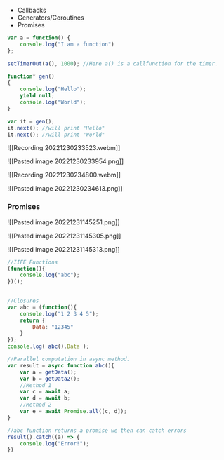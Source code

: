 
- Callbacks
- Generators/Coroutines
- Promises

```javascript
var a = function() {
	console.log("I am a function")
};

setTimerOut(a(), 1000); //Here a() is a callfunction for the timer.

```

```javascript
function* gen()
{
	console.log("Hello");
	yield null;
	console.log("World");
}

var it = gen();
it.next(); //will print "Hello"
it.next(); //will print "World"
```

![[Recording 20221230233523.webm]]

![[Pasted image 20221230233954.png]]

![[Recording 20221230234800.webm]]

![[Pasted image 20221230234613.png]]

### Promises

![[Pasted image 20221231145251.png]]

![[Pasted image 20221231145305.png]]

![[Pasted image 20221231145313.png]]

```javascript
//IIFE Functions
(function(){
    console.log("abc");
})();

  
//Closures
var abc = (function(){
    console.log("1 2 3 4 5");
    return {
        Data: "12345"
    }
});
console.log( abc().Data );
```

```javascript
//Parallel computation in async method.
var result = async function abc(){
    var a = getData();
    var b = getData2();
    //Method 1
    var c = await a;
    var d = await b;
    //Method 2
    var e = await Promise.all([c, d]);
}

//abc function returns a promise we then can catch errors
result().catch((a) => {
    console.log("Error!");
})
```